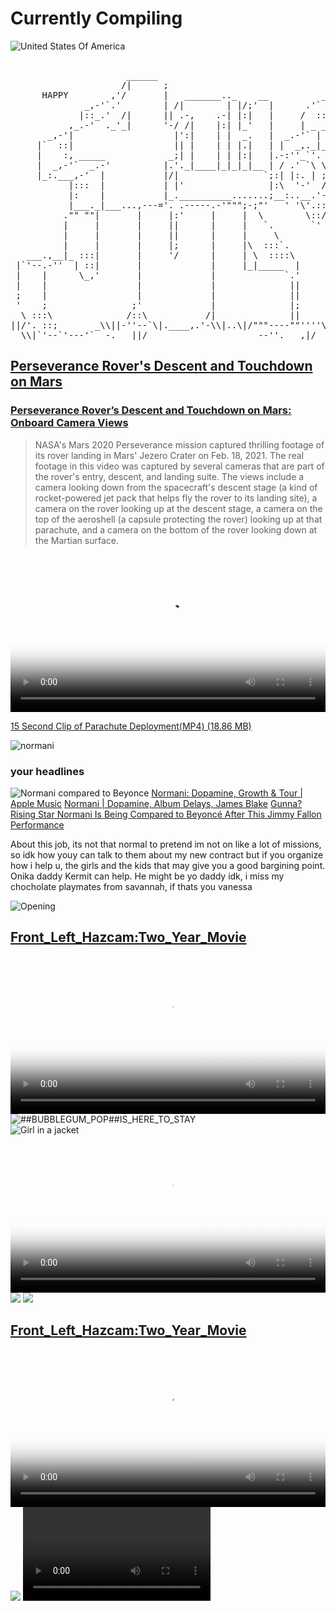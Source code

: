 # Currently Compiling

![United States Of America](https://upload.wikimedia.org/wikipedia/commons/a/a4/Flag_of_the_United_States.svg)

<pre>

                      ______
                     /|      ;
      HAPPY        ,'/       |   _______.._    __          _,.-''--,
              _,-'`.'        | /|        | |/;'  |      .'` /      |
             |::_.'  /|      || .-,    .-| |:|   |     /  ::|  ,---'
           ,_.-'  ._'_|      '-/ /|    |:| |_'   |     | _ _|  |__
       _,-'|                   |':|    | |  _.   |  _.-'` |       |
     |`  ::|                   || |    | | |.|   | |  _,._|_      |
     |    :, _____            _;| |    | | |:|   |.-:''_`'. |   .-'
     |  _,-'`  _.-'          |.'._|____|_|_|_|__ | / .' `\ \|   |
     |_:.___,-'  |           |/|                `;:| |:. | ;|   |
           |:::  |           | |'                |:\  '-'  /|   |
           |:    |           |_.__________.......;__:..__.'-'.--------.
           |___._|___...,---='. .-----.-'""";-;"'   ' '\'.::/        /
          ."" ""|       |     |:'     |     |  \        \::/        /
          |     |       |     ||      |     |   `.       `'        /
          |     |       |     ||      |     |     \               ,
          |     |       |     |;      |     |\  :::`.            /
   ___.,__|_ :::|       |     '/      |     | \  ::::\          /
 |`'--.-''  | ::|       |             |     |_|_____  |        |
 |    |      \_,'       |             |             `.'        |
 |    |                 |             |              ||        |
 ;    |                 |             |              ||        |
 '    ;                ;'             |              |;        |
  \ :::\              /::\           /|              ||        |mx||/
||/'. ::;       _\\||-''--`\|.____,.'-\\|..\|/"""----""''''\\||/''||
  \\|`'--`'---'`  -.___||/                     --''.___,|/
</pre>





## [Perseverance Rover's Descent and Touchdown on Mars](https://svs.gsfc.nasa.gov/31250) 
### [Perseverance Rover’s Descent and Touchdown on Mars: Onboard Camera Views](https://science.nasa.gov/wp-content/uploads/2024/03/45703_JPL-20210222-M2020f-0001-Perseverance_Rovers_Descent_and_Touchdown_on_Mars-1.mp4)

>NASA's Mars 2020 Perseverance mission captured thrilling footage of its rover landing in Mars' Jezero Crater on Feb. 18, 2021. The real footage in this video was captured by several cameras that are part of the rover's entry, descent, and landing suite. The views include a camera looking down from the spacecraft's descent stage (a kind of rocket-powered jet pack that helps fly the rover to its landing site), a camera on the rover looking up at the descent stage, a camera on the top of the aeroshell (a capsule protecting the rover) looking up at that parachute, and a camera on the bottom of the rover looking down at the Martian surface.

<video controls width="100%" height="auto" poster="https://www.nasa.gov/wp-content/uploads/2021/06/pia24542-perseverances-selfie-with-ingenuity-1041.jpg">
    
<source src="https://svs.gsfc.nasa.gov/vis/a030000/a031200/a031250/Perseverance-landing-1080p.mp4" type="video/mp4" />
         Download the
        or
<a href="https://svs.gsfc.nasa.gov/vis/a030000/a031200/a031250/Perseverance-landing-1080p.mp4">MP4</a>
        video.
</video>    

[15 Second Clip of Parachute Deployment(MP4) (18.86 MB)](https://science.nasa.gov/wp-content/uploads/2024/03/45732_nasa_perseverance_parachute_deployment.mp4)


![normani](https://pbs.twimg.com/profile_banners/209003577/1718338162/1500x500)
### your headlines
![Normani compared to Beyonce](https://hips.hearstapps.com/hmg-prod/images/beymani-1x1-1552579818.jpg) [Normani: Dopamine, Growth & Tour | Apple Music](https://www.youtube.com/watch?v=IH5qyYd0-4I)
[Normani | Dopamine, Album Delays, James Blake](https://www.youtube.com/watch?v=RyCLVKC9WBo) [Gunna?](https://www.youtube.com/shorts/Qbognbfn8RQ) [Rising Star Normani Is Being Compared to Beyoncé After This Jimmy Fallon Performance](https://www.oprahdaily.com/entertainment/tv-movies/a26823068/normani-beyonce-jimmy-fallon-performance/?utm_source=google&utm_medium=cpc&utm_campaign=mgu_ga_opr_md_pmx_us_urlx_18700515769&gad_source=2&gclid=EAIaIQobChMIhdbMm86LhwMVMozCCB3eKgUiEAAYASAAEgKkGfD_BwE) 


About this job, its not that normal to pretend im not on like a lot of missions, so idk how youy can talk to them about my new contract but if you organize how i help u, the girls and the kids that may give you a good bargining point. Onika daddy Kermit can help. He might be yo daddy idk, i miss my chocholate playmates from savannah, if thats you vanessa 

![Opening](https://pbs.twimg.com/media/GPQnXGiboAA21pe?format=jpg&name=large)

## [Front_Left_Hazcam:Two_Year_Movie](https://science.nasa.gov/resource/front-left-hazcam-two-year-movie/)
<video controls width="100%" height="auto" poster="https://science.nasa.gov/wp-content/uploads/2024/03/48025_FRHTwoYearMovie.gif">

<source src="https://science.nasa.gov/wp-content/uploads/2024/03/20230217FrontLeftHazcamTwoYearMovie-1280.mp4" type="video/mp4" />    
<source src="https://github.com/ricoThaka/ricothaka.github.io/raw/master/assets/PerseveranceTwoYearMovie.mp4" type="video/mp4" />
      
        Download the
        or
        <a href="">MP4</a>
        video.
</video>


<div class='twoPanelSpread'>
        <div class='row'>
          <div class='panelColumn'>
            <div class='leftColumn'>
              <img src="https://mars.nasa.gov/system/resources/detail_files/26036_E2-PIA19074-web.jpg" alt="##BUBBLEGUM_POP##IS_HERE_TO_STAY" >
            </div>
          </div>
          <div class='panelColumn'>
            <div class='rightColumn'>
              <img src="https://mars.nasa.gov/mars2020-raw-images/pub/ods/surface/sol/01089/ids/edr/browse/fcam/FLF_1089_0763628535_258ECM_N0510000FHAZ00219_01_295J01_800.jpg" alt="Girl in a jacket" >
      
   </div>
  </div>    
 </div>
</div>
 <video controls width="100%" height="auto" poster="https://i.discogs.com/SJqj4bzMUsGALvmzeVDf3WL0lDXS2pWWICXywvmEgFc/rs:fit/g:sm/q:90/h:500/w:498/czM6Ly9kaXNjb2dz/LWRhdGFiYXNlLWlt/YWdlcy9SLTMyNTEy/My0xMTU5MTI3NTEx/LmpwZWc.jpeg">
    
<source src="https://raw.githubusercontent.com/ricoThaka/ricothaka.github.io/master/assets/Audio/QueenLatifah_WrathofMyMadnessSoulshockRemix.mp4" type="video/mp4" />
         Download the
        or
<a href="https://github.com/ricoThaka/ricothaka.github.io/raw/master/assets/PerseveranceTwoYearMovie.mp4">MP4</a>
        video.
</video>    

<img src="https://mars.nasa.gov/system/resources/detail_files/26822_E1-PIA25368-Curiositys_Mastcam_Views_Flaky_Streambed_Rocks-web.jpg" />

<img src="https://mars.nasa.gov/system/resources/detail_files/27283_PIA25737-web.jpg" />   

## [Front_Left_Hazcam:Two_Year_Movie](https://science.nasa.gov/resource/front-left-hazcam-two-year-movie/)
<video controls width="100%" height="auto" poster="https://science.nasa.gov/wp-content/uploads/2024/03/48025_FRHTwoYearMovie.gif">

<source src="https://science.nasa.gov/wp-content/uploads/2024/03/20230217FrontLeftHazcamTwoYearMovie-1280.mp4" type="video/mp4" />    
<source src="https://github.com/ricoThaka/ricothaka.github.io/raw/master/assets/PerseveranceTwoYearMovie.mp4" type="video/mp4" />
      
        Download the
        or
        <a href="">MP4</a>
        video.
</video>

<img src="https://mars.nasa.gov/system/resources/detail_files/27283_PIA25737-web.jpg" />    
      

<video controls >

  <source src="https://science.nasa.gov/wp-content/uploads/2024/03/6085_sol_200_autonav.mp4" type="video/mp4" />

  Download the

  <a href="https://science.nasa.gov/wp-content/uploads/2024/03/6085_sol_200_autonav.mp4">MP4</a>
  video.
</video>
 <img src="https://mars.nasa.gov/system/resources/detail_files/27872_PIA26209-web.gif">
     <img src="https://murray-lab.caltech.edu/Mars2020/img/Jezero-perspective.jpg">
    <img src="https://mars.nasa.gov/mars2020-raw-images/pub/ods/surface/sol/00001/ids/edr/browse/edl/EBF_0001_0667022756_679ECV_N0010052EDLC00001_0010LUJ01_1200.jpg">
     

<h1><span id="Main_heading">Main heading</span></h1>
    <h2><span id="Subheading">Subheading</span></h2>
    <h3><span id="Sub-subheading">Sub-subheading</span></h3>
    <h4><span id="sub-sub-subheading">sub-sub-subheading</span></h4>
    <h5><span id="sub-sub-sub-subheading">sub-sub-sub-subheading</span></h5>
    <h6><span id="sub-sub-sub-sub-subheading">sub-sub-sub-sub-subheading</span></h6>
    
 <img src="https://raw.githubusercontent.com/ricoThaka/ricothaka.github.io/master/assets/images/BoardingPass_MyNameOnFutureMission.png" />
<embed src="https://w.soundcloud.com/player/?url=https%3A//api.soundcloud.com/tracks/1009995931&color=%23ff5500&auto_play=false&hide_related=false&show_comments=true&show_user=true&show_reposts=false&show_teaser=true&visual=true" />

<embed src="https://w.soundcloud.com/player/?url=https%3A//api.soundcloud.com/tracks/895314484&color=%23ff5500&auto_play=false&hide_related=false&show_comments=true&show_user=true&show_reposts=false&show_teaser=true&visual=true" />

## Perseverance Rover’s Descent and Touchdown on Mars
### Official NASA Video


<video width="500" autoplay="" loop="" muted="">
      <source src="https://science.nasa.gov/wp-content/uploads/2024/03/30414_msl20120808_malinheatshield-640.mp4" type="video/mp4" />

      Your browser does not support the video tag.
  </video>

<br>
<embed  src="https://www.youtube.com/embed/4czjS9h4Fpg?si=Dhkd5gau1VRbYA_A" title="YouTube video player" frameborder="0" allow="accelerometer; autoplay; clipboard-write; encrypted-media; gyroscope; picture-in-picture; web-share" referrerpolicy="strict-origin-when-cross-origin" allowfullscreen />
[Take A Tour](https://www.jpl.nasa.gov/virtual-tour/)




![NormaniAreospaceAwaits](https://pbs.twimg.com/media/GQAcpSaWgAAhbcU?format=jpg&name=large)
<iframe src="https://archive.org/embed/screen-recording-2024-07-03-11.17.38-am" width="640" height="480" frameborder="0" webkitallowfullscreen="true" mozallowfullscreen="true" allowfullscreen></iframe>
Hi sHooGz~ Im working from Cahenga at the moment. I recived communication from a friend at work that it would really help me to talk about america in some way, I checked out a book from [EastLosLibrary](https://locator.lacounty.gov/lac/Location/3179490/la-county-library---east-los-angeles-library) , [*Our America*](https://kenburns.com/our-america/) Read the quote below if ui qurious! Im having performance issues at the library. I worked on the [Graphite Translucent container background](https://codepen.io/thakarashard/pen/LYowraW) [you wanted](https://archive.org/details/datpiff-mixtape-mf46b1cd)

>From one of our most treasured filmmakers, a pictorial history of America—a stunning and moving collection of some of Ken Burns’s favorite photographs, with an introduction by Burns, and an essay by longtime MoMA photography curator Sarah Hermanson Meister.

>Burns has been making documentaries about American history for more than four decades, using images to vividly re-create our struggles and successes as a nation and a people. As much as anyone alive today, he understands the soul of our country.
 
>In Our America, Burns has assembled the images that, for him, best embody nearly two hundred years of the American experiment, taken by some of our most reknowned photographers and by others who worked in obscurity. We see America’s vast natural beauty as well as its dynamic cities and communities. There are striking images of war and civil conflict, and of communities drawing together across lines of race and class. Our greatest leaders appear alongside regular folks living their everyday lives. The photos talk to one another across boundaries and decades and, taken together, they capture the impossibly rich and diverse perspectives and places that comprise the American experience. [Source](https://kenburns.com/our-america/)

![Our America](https://citysupplyfayetteville.com/cdn/shop/products/image_d376e710-f33a-4bcb-8ed2-26b556cf5d52.jpg)
![Dopamine](https://pbs.twimg.com/media/GRbVtsyb0AAf-cG?format=jpg&name=large)
![Me Clean Burning Man](https://pbs.twimg.com/media/GO8FOmxbEAMWU9e?format=jpg&name=large)
![HiNormani!#ourhouse?](https://www.thebattery.org/wp-content/uploads/2018/02/2.-hand.jpg)
![Free Feet?](https://obamawhitehouse.archives.gov/sites/default/files/image/image_file/jb_gilded_liberty_1_e.jpg)

>"Give me your tired, your poor,
Your huddled masses yearning to breathe free,
The wretched refuse of your teeming shore.
Send these, the homeless, tempest-tost to me."
— Emma Lazarus



[Lady Liberty: 10 Fascinating Facts](https://www.thebattery.org/lady-liberty-10-fascinating-facts/) 
[A Responsibility I Take Seriously: By Barack Obama](https://www.scotusblog.com/2016/02/a-responsibility-i-take-seriously/)
[*This Day in History: The Statue of Liberty Came to America*](https://obamawhitehouse.archives.gov/blog/2015/06/17/day-history-statue-liberty-came-america)
![UnBoxinG Justice?](https://2.bp.blogspot.com/-qDyZbAJRna4/WAhUQLSnpUI/AAAAAAAALjs/pGKC2Kh4BuEwDn75lZPWN-tA1sDLKZfBgCLcB/s1600/unboxing_the_statue_of_liberty.jpg)
[Unboxing the Statue of Liberty through rare photographs, 1885](https://rarehistoricalphotos.com/unboxing-statue-liberty-1885/)


![United States Of America](https://upload.wikimedia.org/wikipedia/commons/a/a4/Flag_of_the_United_States.svg)

![RedEarth](https://pbs.twimg.com/media/GRWUNVZbgAAVdEa?format=jpg&name=large)
![Coi](https://pbs.twimg.com/media/GRhDJFxb0AE4OpA?format=jpg&name=large)
### [FlexBox Demo](https://codepen.io/thakarashard/pen/WNBVzWr)
<video controls width="100%" height="auto" poster="https://pbs.twimg.com/media/GRg4rl4b0AMgXF2?format=jpg&name=large">

<source src="https://archive.org/download/screen-recording-2024-07-02-2.48.05-pm/Screen%20recording%202024-07-02%202.48.05%20PM.webm" type="video/webm" />    
<source src="https://archive.org/download/screen-recording-2024-07-02-2.48.05-pm/Screen%20recording%202024-07-02%202.48.05%20PM.webm" type="video/webm" />
      
        Download the
        or
        <a href="">MP4</a>
        video.
</video>

### in action 


<div class="playlist">
 <div class=" track">
       
   <IMG src="https://dn720306.ca.archive.org/0/items/nas-kigs-disease/I/a.jpg">
        <audio controls  loop >
                   <source src="https://ia804508.us.archive.org/35/items/nas-kigs-disease/I/03-Car%20%2385%20%28Ft.%20Charlie%20Wilson%29.mp3" type="audio/mp4">
                   Your browser dose not Support the audio Tag
               </audio>
    </div>
 <div class=" track">
       
   <IMG src="https://ia903201.us.archive.org/31/items/gfk-ironman/Album/cover.jpg">
        <audio controls  loop >
                   <source src="https://archive.org/download/gfk-ironman/Album/03-The%20Faster%20Blade%20%28Ft.%20Raekwon%29.mp3" type="audio/mp4">
                   Your browser dose not Support the audio Tag
               </audio>
    </div>
 <div class=" track">
       
   <IMG src="https://ia801304.us.archive.org/13/items/wu-tang-clan-wu-tang-forever_202401/cover.jpg">
        <audio controls  loop >
                   <source src="https://archive.org/download/wu-tang-clan-wu-tang-forever_202401/1-08%20Older%20Gods.m4a" type="audio/mp4">
                   Your browser dose not Support the audio Tag
               </audio>
    </div>
 <div class=" track">
       
   <IMG src="https://i.discogs.com/cMf-QmjL4Ehi1vXOYRkJhRbGj2SBc20GqqJEM5dkKw4/rs:fit/g:sm/q:90/h:596/w:600/czM6Ly9kaXNjb2dz/LWRhdGFiYXNlLWlt/YWdlcy9SLTE5MzY0/Mi0xNDQzMzU4NDAx/LTk1MzcuanBlZw.jpeg">
        <audio controls  loop >
                   <source src="https://ia601808.us.archive.org/12/items/01-live-from-planet-x/MF%20DOOM/MF%20DOOM%20-%20Operation%20Doomsday/Disc%201/16%20-%20Dead%20Bent.mp3" type="audio/mp4">
                   Your browser dose not Support the audio Tag
               </audio>
    </div>

<div class=" track">
        <IMG src="https://upload.wikimedia.org/wikipedia/commons/7/76/Christopher_Macsurak_Nicki_Minaj_cropped.jpg">
                <audio controls  loop >
                   <source src="https://archive.org/download/datpiff-mixtape-m8c966ae/04%20-%20BEEFSTEW.mp3" type="audio/mp3">
                   Your browser dose not Support the audio Tag
               </audio>
</div>
<div class="  track">
        <IMG src="https://ia601808.us.archive.org/12/items/01-live-from-planet-x/MF%20DOOM/King%20Geedorah%20-%20Take%20Me%20To%20Your%20Leader/cover.jpg">
                <audio controls  loop >
                   <source src="https://archive.org/download/01-live-from-planet-x/MF%20DOOM/King%20Geedorah%20-%20Take%20Me%20To%20Your%20Leader/01%20Fazers.mp3" type="audio/mp3">
                   Your browser dose not Support the audio Tag
               </audio>
</div>

<div class="  track">
        <IMG src="https://upload.wikimedia.org/wikipedia/commons/thumb/f/f1/Cardi_B_Photo_by_Chris_Allmeid_%28cropped%29.jpg/800px-Cardi_B_Photo_by_Chris_Allmeid_%28cropped%29.jpg">
                <audio controls  loop >
                   <source src="https://archive.org/download/cardi-b-invasion-of-privacy/Invasion%20Of%20Privacy/09-Money%20Bag.mp3" type="audio/mp3">
                   Your browser dose not Support the audio Tag
               </audio>
</div>
    
<div class=" track">
        
  <IMG src="https://ia802304.us.archive.org/21/items/cover_20210924_2327/cover.jpg?cnt=0">
        <audio controls  loop >
                   <source src="https://archive.org/download/cover_20210924_2327/01.%20Ain%27t%20Equal.mp3" type="audio/mp4">
                   Your browser dose not Support the audio Tag
               </audio>
    </div>
         <div class=" track">
       
   <IMG src="https://upload.wikimedia.org/wikipedia/commons/4/40/Glorilla_2023.png">
        <audio controls  loop >
                   <source src="https://archive.org/download/glorilla-anyways-lifes-great.../GloRilla/Anyways%2C%20Life%27s%20Great%E2%80%A6/06-Get%20That%20Money%20%28Ft.%20Niki%20Pooh%29.mp3" type="audio/mp4">
                   Your browser dose not Support the audio Tag
               </audio>
    </div>
      <div class=" track">
        
   <IMG src="https://archive.org/download/nicki-minaj-barbie-drip/barbie%20drip.jpg">
        <audio controls  loop >
                   <source src="https://archive.org/download/nicki-minaj-barbie-drip/Nicki%20Minaj-Barbie%20Drip.mp3" type="audio/mp4">
                   Your browser dose not Support the audio Tag
               </audio>
    </div>
        <div class="  track">
        
   <IMG src="https://upload.wikimedia.org/wikipedia/en/9/93/Megan_Thee_Stallion_-_B.I.T.C.H.jpeg">
        <audio controls  loop >
                   <source src="https://archive.org/download/cover_20210924_2327/05.%20B.I.T.C.H.mp3" type="audio/mp4">
                   Your browser dose not Support the audio Tag
               </audio>
    </div>
  
  
  </div>



[Auto Reverse: a Mixtape Show](https://www.youtube.com/playlist?app=desktop&list=PLwbGwabaYpLefHFZUIvfIbslAJSmrSx-6)
### [bubblegumpop01](https://bubblegumpop01.tumblr.com/)
<video controls width="100%" height="auto" poster="https://media1.giphy.com/media/v1.https://pbs.twimg.com/media/GRhDJHPa0AAUJax?format=jpg&name=large">

<source src="https://archive.org/download/screen-recording-2024-07-02-3.14.48-pm/Screen%20recording%202024-07-02%203.14.48%20PM.webm" type="video/webm" />    
<source src="https://archive.org/download/screen-recording-2024-07-02-3.14.48-pm/Screen%20recording%202024-07-02%203.14.48%20PM.webm" type="video/webm" />
      
        Download the
        or
        <a href="">MP4</a>
        video.
</video>

![Astronomy Picture of the Day](https://apod.nasa.gov/apod/image/2108/Luna_Fedez_1600.jpg)
[https://apod.nasa.gov/apod/image/2108/Luna_Fedez_1600.jpg](https://apod.nasa.gov/apod/astropix.html) [Jupiter_and_Moons](https://apod.nasa.gov/apod/ap200902.html) [RandomApod](https://apod.nasa.gov/apod/random_apod.html)

[Washington DC Mayor requests National Guard assistance amid migrant crisis](https://youtu.be/tVOaE8qByNI) [WestSideAtlanta SnoWon The Bluff](https://youtu.be/hdcl1WVrBoI?si=fTAa-KNo8Skthwk0)

<svg id="emoji" viewBox="0 0 72 72" xmlns="http://www.w3.org/2000/svg">
  <g id="color">
    <path fill="#fff" d="M67 17H5.31909V54.8044H67V17Z"/>
    <g>
      <path fill="#5c9e31" fill-rule="evenodd" d="M50.9767 40H21.0233C25.4306 39.3639 30.5453 39 36 39C41.4547 39 46.5694 39.3639 50.9767 40Z" clip-rule="evenodd"/>
      <path fill="#5c9e31" d="M50.9767 40V41C51.5012 41 51.9366 40.5948 51.9741 40.0716C52.0117 39.5484 51.6387 39.0852 51.1195 39.0103L50.9767 40ZM21.0233 40L20.8805 39.0103C20.3614 39.0852 19.9883 39.5484 20.0259 40.0716C20.0634 40.5948 20.4988 41 21.0233 41V40ZM50.9767 39H21.0233V41H50.9767V39ZM36 38C30.5029 38 25.3401 38.3666 20.8805 39.0103L21.1662 40.9897C25.5212 40.3612 30.5878 40 36 40V38ZM51.1195 39.0103C46.6599 38.3666 41.4972 38 36 38V40C41.4122 40 46.4788 40.3612 50.8339 40.9897L51.1195 39.0103Z"/>
    </g>
    <rect x="5" y="48" width="62" height="7" fill="#EA5A47"/>
    <path fill="#EA5A47" stroke="#EA5A47" stroke-linejoin="round" d="M16.5 23L17.0613 24.7275H18.8776L17.4082 25.7951L17.9695 27.5225L16.5 26.4549L15.0305 27.5225L15.5918 25.7951L14.1224 24.7275H15.9387L16.5 23Z"/>
    <path fill="#A57939" stroke="#A57939" stroke-linejoin="round" d="M25.5 32.5L23.5 34L24 34.5L24.8271 34.4503V35.4503C28.4074 35.4503 27.7699 32.8316 30.5 34C30.5 34 29.4151 38.1054 26.9733 38.4315L26.9789 39.0621C28.1505 39.0621 27.3074 39.0403 28.479 39.0403C30.5344 37.752 32.1332 36.5621 33.5 35C34.1926 37.12 36.8577 37.12 35 38.5H36.7574C36.7574 38.5 36.9414 38.3277 37.2588 37.89C37.5762 37.4523 35.962 34.9708 35.962 34.9708C35.962 34.9708 38.5 35.5 39.5 35C38.7039 36.9627 41.4817 38.222 38.5 38.6L39 39H40.5C40.5 39 42.3158 36.7973 42.6319 35.4503C43.1828 38.3454 47.7828 36.6894 45 39H46L47.5 38C45.5794 36 45.9673 28.5227 40.4686 28.5227C37.9686 28.5227 37.5 29 36.5 29C35.5 29 33 28 32 28C31 28 27.8489 29.8594 27.5 30C27.1511 30.1406 26.3271 30.541 26.3271 30.541C25.8271 30.541 24.8271 32.041 24.8271 32.041L25.5 32.5Z"/>
    <path fill="none" stroke="#A57939" stroke-linecap="round" stroke-width="3" d="M40.5 44.5H53M19 44.5H35.5"/>
  </g>
  <g id="line">
    <path fill="none" stroke="#000" stroke-linecap="round" stroke-linejoin="round" stroke-width="2" d="M67 17H5V55H67V17Z"/>
  </g>
</svg>



![RocketKnightAdventures](https://pbs.twimg.com/media/GRMQiohbQAAM-s9?format=jpg&name=large)

retrogames.cc/genesis-games/rocket-knight-adventures-usa.html… https://github.com/ThakaRashard/thakarashard.github.io/blob/master/28400_rocket-knight-adventures-usa.save…

![https://edu.google.com/chromebooks/overview/](https://www.lapl.org/sites/default/files/Digital%20Inclusion-2022-header.png)
Digital Inclusion Week is an annual campaign to bring attention to the need for digital equity in our communities. The library is committed to helping bridge the digital divide by providing resources and access to technology year-round. We provide internet access and computers for public use at all 73 library locations, lend a variety of technology items through our Tech2go program, and offer digital literacy classes for all age groups and skill levels.

[back](./)
